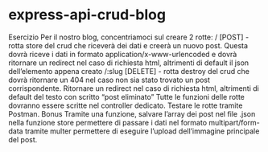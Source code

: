 # express-api-crud-blog

Esercizio
Per il nostro blog, concentriamoci sul creare 2 rotte:
/ [POST] - rotta store del crud che riceverà dei dati e creerà un nuovo post. Questa dovrà riceve i dati in formato application/x-www-urlencoded e dovrà ritornare un redirect nel caso di richiesta html, altrimenti di default il json dell’elemento appena creato
/:slug [DELETE] - rotta destroy del crud che dovrà ritornare un 404 nel caso non sia stato trovato un post corrispondente. Ritornare un redirect nel caso di richiesta html, altrimenti di default del testo con scritto “post eliminato”
Tutte le funzioni delle rotte dovranno essere scritte nel controller dedicato.
Testare le rotte tramite Postman.
Bonus
Tramite una funzione, salvare l’array dei post nel file .json
nella funzione store permettere di passare i dati nel formato multipart/form-data tramite multer
permettere di eseguire l’upload dell’immagine principale del post.